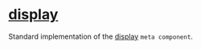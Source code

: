 # [display](display.hpp)

Standard implementation of the [display](../../functions/display.md) `meta component`.